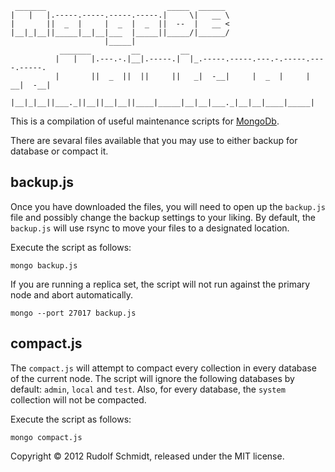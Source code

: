 ```
 _______                           _____  ______
|   |   |.-----.-----.-----.-----.|     \|   __ \
|       ||  _  |     |  _  |  _  ||  --  |   __ <
|__|_|__||_____|__|__|___  |_____||_____/|______/
                     |_____|
           _______         __         __
          |   |   |.---.-.|__|.-----.|  |_.-----.-----.---.-.-----.----.-----.
          |       ||  _  ||  ||     ||   _|  -__|     |  _  |     |  __|  -__|
          |__|_|__||___._||__||__|__||____|_____|__|__|___._|__|__|____|_____|
```

This is a compilation of useful maintenance scripts for [MongoDb](http://mongodb.org).

There are sevaral files available that you may use to either backup for database 
or compact it.

## backup.js

Once you have downloaded the files, you will need to open up the `backup.js` file and 
possibly change the backup settings to your liking. By default, the `backup.js` will 
use rsync to move your files to a designated location.

Execute the script as follows:

```console
mongo backup.js
```

If you are running a replica set, the script will not run against the primary node and 
abort automatically.

```console
mongo --port 27017 backup.js
```


## compact.js

The `compact.js` will attempt to compact every collection in every database of the
current node. The script will ignore the following databases by default: `admin`, `local` 
and `test`. Also, for every database, the `system` collection will not be compacted.

Execute the script as follows:

```console
mongo compact.js
```


Copyright &copy; 2012 Rudolf Schmidt, released under the MIT license.

